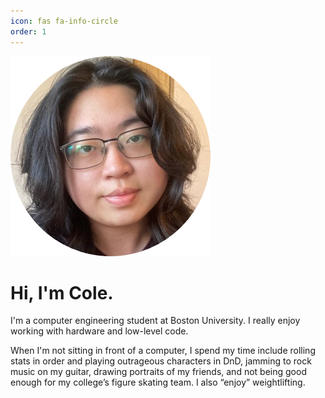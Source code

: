 ```yaml
---
icon: fas fa-info-circle
order: 1
---
```


<img src="/assets/img/public/me_circle.png" data-src="/assets/img/public/mockup.png" style="margin-left: auto; margin-right:auto; size:50%">

# Hi, I'm Cole.
I'm a computer engineering student at Boston University. I really enjoy working with hardware and low-level code.

When I'm not sitting in front of a computer, I spend my time include rolling stats in order and playing outrageous characters in DnD, jamming to rock music on my guitar, drawing portraits of my friends, and not being good enough for my college’s figure skating team. I also “enjoy” weightlifting. 